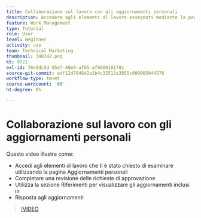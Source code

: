 ```yaml
---
title: Collaborazione sul lavoro con gli aggiornamenti personali
description: Accedere agli elementi di lavoro assegnati mediante la pagina Aggiornamenti personali.
feature: Work Management
type: Tutorial
role: User
level: Beginner
activity: use
team: Technical Marketing
thumbnail: 340342.png
kt: 9721
exl-id: 76e9dc5d-05e7-40e9-af05-af880018170c
source-git-commit: adf12d7846d2a1b4c32513a3955c080905044576
workflow-type: tm+mt
source-wordcount: '66'
ht-degree: 0%

---
```


# Collaborazione sul lavoro con gli aggiornamenti personali

Questo video illustra come:

* Accedi agli elementi di lavoro che ti è stato chiesto di esaminare utilizzando la pagina Aggiornamenti personali
* Completare una revisione delle richieste di approvazione
* Utilizza la sezione Riferimenti per visualizzare gli aggiornamenti inclusi in
* Risposta agli aggiornamenti

>[!VIDEO](https://video.tv.adobe.com/v/340342/?quality=12)
